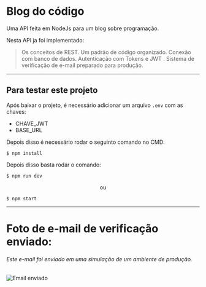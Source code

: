 # Blog do código

Uma API feita em NodeJs para um blog sobre programação.

Nesta API ja foi implementado:

> Os conceitos de REST.
> Um padrão de código organizado. 
> Conexão com banco de dados.
> Autenticação com Tokens e JWT .
> Sistema de verificação de e-mail preparado para produção.


---
## Para testar este projeto 


Após baixar o projeto, é necessário adicionar um arquivo `.env` com as chaves:

- CHAVE_JWT 
- BASE_URL

Depois disso é necessário rodar o seguinto comando no CMD:

```$ npm install```

Depois disso basta rodar o comando:

```$ npm run dev```

<p align="center">ou</p>

```$ npm start```

---

# Foto de e-mail de verificação enviado:
###### *Este e-mail foi enviado em uma simulação de um ambiente de produção.*

![Email enviado](https://raw.githubusercontent.com/Evndroo/NodeJs-Blog-do-Codigo/master/email_enviado.jpg)